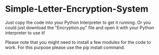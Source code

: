 # Simple-Letter-Encryption-System
Just copy the code into your Python Interpreter to get it running. Or you could just download the "Encryption.py" file and open it with your Python interpreter to use it!

Please note that you might need to install a few modules for the code to work. For this purpose please use the pip install command.
